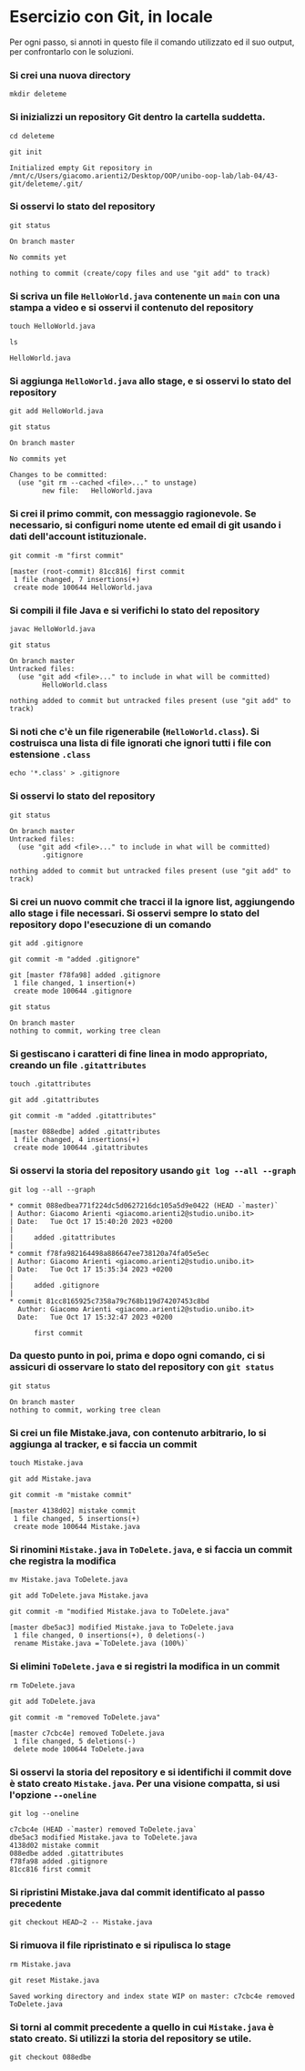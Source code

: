 # Esercizio con Git, in locale

Per ogni passo,
si annoti in questo file il comando utilizzato ed il suo output,
per confrontarlo con le soluzioni.

### Si crei una nuova directory
`mkdir deleteme`

### Si inizializzi un repository Git dentro la cartella suddetta.
`cd deleteme`

`git init`
```
Initialized empty Git repository in /mnt/c/Users/giacomo.arienti2/Desktop/OOP/unibo-oop-lab/lab-04/43-git/deleteme/.git/
```

### Si osservi lo stato del repository
`git status`
```
On branch master

No commits yet

nothing to commit (create/copy files and use "git add" to track)
```

### Si scriva un file `HelloWorld.java` contenente un `main` con una stampa a video e si osservi il contenuto del repository
`touch HelloWorld.java`

`ls`
```
HelloWorld.java
```

### Si aggiunga `HelloWorld.java` allo stage, e si osservi lo stato del repository
`git add HelloWorld.java`

`git status`
```
On branch master

No commits yet

Changes to be committed:
  (use "git rm --cached <file>..." to unstage)
        new file:   HelloWorld.java
```

### Si crei il primo commit, con messaggio ragionevole. Se necessario, si configuri nome utente ed email di git usando i dati dell'account istituzionale.
`git commit -m "first commit"`
```
[master (root-commit) 81cc816] first commit
 1 file changed, 7 insertions(+)
 create mode 100644 HelloWorld.java
```

### Si compili il file Java e si verifichi lo stato del repository
`javac HelloWorld.java`

`git status`
```
On branch master
Untracked files:
  (use "git add <file>..." to include in what will be committed)
        HelloWorld.class

nothing added to commit but untracked files present (use "git add" to track)
```

### Si noti che c'è un file rigenerabile (`HelloWorld.class`). Si costruisca una lista di file ignorati che ignori tutti i file con estensione `.class`
`echo '*.class' > .gitignore`

### Si osservi lo stato del repository
`git status`
```
On branch master
Untracked files:
  (use "git add <file>..." to include in what will be committed)
        .gitignore

nothing added to commit but untracked files present (use "git add" to track)
```

### Si crei un nuovo commit che tracci il la ignore list, aggiungendo allo stage i file necessari. Si osservi sempre lo stato del repository dopo l'esecuzione di un comando
`git add .gitignore`

`git commit -m "added .gitignore"`
```
git [master f78fa98] added .gitignore
 1 file changed, 1 insertion(+)
 create mode 100644 .gitignore
```
`git status`
```
On branch master
nothing to commit, working tree clean
```

### Si gestiscano i caratteri di fine linea in modo appropriato, creando un file `.gitattributes`
`touch .gitattributes`

`git add .gitattributes`

`git commit -m "added .gitattributes"`
```
[master 088edbe] added .gitattributes
 1 file changed, 4 insertions(+)
 create mode 100644 .gitattributes
```

### Si osservi la storia del repository usando `git log --all --graph`
`git log --all --graph`
```
* commit 088edbea771f224dc5d0627216dc105a5d9e0422 (HEAD -`master)`
| Author: Giacomo Arienti <giacomo.arienti2@studio.unibo.it>
| Date:   Tue Oct 17 15:40:20 2023 +0200
|
|     added .gitattributes
|
* commit f78fa982164498a886647ee738120a74fa05e5ec
| Author: Giacomo Arienti <giacomo.arienti2@studio.unibo.it>
| Date:   Tue Oct 17 15:35:34 2023 +0200
|
|     added .gitignore
|
* commit 81cc8165925c7358a79c768b119d74207453c8bd
  Author: Giacomo Arienti <giacomo.arienti2@studio.unibo.it>
  Date:   Tue Oct 17 15:32:47 2023 +0200

      first commit
```

### Da questo punto in poi, prima e dopo ogni comando, ci si assicuri di osservare lo stato del repository con `git status`
`git status`
```
On branch master
nothing to commit, working tree clean
```

### Si crei un file Mistake.java, con contenuto arbitrario, lo si aggiunga al tracker, e si faccia un commit
`touch Mistake.java`

`git add Mistake.java`

`git commit -m "mistake commit"`
```
[master 4138d02] mistake commit
 1 file changed, 5 insertions(+)
 create mode 100644 Mistake.java
```

### Si rinomini `Mistake.java` in `ToDelete.java`, e si faccia un commit che registra la modifica
`mv Mistake.java ToDelete.java`

`git add ToDelete.java Mistake.java`

`git commit -m "modified Mistake.java to ToDelete.java"`
```
[master dbe5ac3] modified Mistake.java to ToDelete.java
 1 file changed, 0 insertions(+), 0 deletions(-)
 rename Mistake.java =`ToDelete.java (100%)`
```

### Si elimini `ToDelete.java` e si registri la modifica in un commit
`rm ToDelete.java`

`git add ToDelete.java`

`git commit -m "removed ToDelete.java"`
```
[master c7cbc4e] removed ToDelete.java
 1 file changed, 5 deletions(-)
 delete mode 100644 ToDelete.java
```

### Si osservi la storia del repository e si identifichi il commit dove è stato creato `Mistake.java`. Per una visione compatta, si usi l'opzione `--oneline`
`git log --oneline`
```
c7cbc4e (HEAD -`master) removed ToDelete.java`
dbe5ac3 modified Mistake.java to ToDelete.java
4138d02 mistake commit
088edbe added .gitattributes
f78fa98 added .gitignore
81cc816 first commit
```

### Si ripristini Mistake.java dal commit identificato al passo precedente
`git checkout HEAD~2 -- Mistake.java`

### Si rimuova il file ripristinato e si ripulisca lo stage
`rm Mistake.java`

`git reset Mistake.java`
```
Saved working directory and index state WIP on master: c7cbc4e removed ToDelete.java
```

### Si torni al commit precedente a quello in cui `Mistake.java` è stato creato. Si utilizzi la storia del repository se utile.
`git checkout 088edbe`